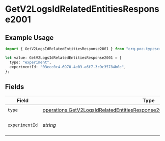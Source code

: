 # GetV2LogsIdRelatedEntitiesResponse2001

## Example Usage

```typescript
import { GetV2LogsIdRelatedEntitiesResponse2001 } from "orq-poc-typescript-multi-env-version/models/operations";

let value: GetV2LogsIdRelatedEntitiesResponse2001 = {
  type: "experiment",
  experimentId: "03eec0c4-6970-4e03-a6f7-3c9c35784b0c",
};
```

## Fields

| Field                                                                                                                                                                                | Type                                                                                                                                                                                 | Required                                                                                                                                                                             | Description                                                                                                                                                                          |
| ------------------------------------------------------------------------------------------------------------------------------------------------------------------------------------ | ------------------------------------------------------------------------------------------------------------------------------------------------------------------------------------ | ------------------------------------------------------------------------------------------------------------------------------------------------------------------------------------ | ------------------------------------------------------------------------------------------------------------------------------------------------------------------------------------ |
| `type`                                                                                                                                                                               | [operations.GetV2LogsIdRelatedEntitiesResponse200ApplicationJSONResponseBody4Type](../../models/operations/getv2logsidrelatedentitiesresponse200applicationjsonresponsebody4type.md) | :heavy_check_mark:                                                                                                                                                                   | N/A                                                                                                                                                                                  |
| `experimentId`                                                                                                                                                                       | *string*                                                                                                                                                                             | :heavy_check_mark:                                                                                                                                                                   | The id of the resource                                                                                                                                                               |